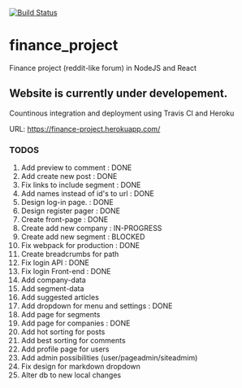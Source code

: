 [![Build Status](https://travis-ci.org/evedal/finance_project.svg?branch=master)](https://travis-ci.org/evedal/finance_project)

# finance_project
Finance project (reddit-like forum) in NodeJS and React

## Website is currently under developement.
Countinous integration and deployment using Travis CI and Heroku

URL: https://finance-project.herokuapp.com/

### TODOS

1. Add preview to comment : DONE
2. Add create new post : DONE
3. Fix links to include segment : DONE
4. Add names instead of id's to url : DONE
5. Design log-in page. : DONE
6. Design register pager : DONE
7. Create front-page : DONE
8. Create add new company : IN-PROGRESS
9. Create add new segment : BLOCKED
10. Fix webpack for production : DONE
11. Create breadcrumbs for path
12. Fix login API : DONE
13. Fix login Front-end : DONE
14. Add company-data
15. Add segment-data
16. Add suggested articles
17. Add dropdown for menu and settings : DONE
18. Add page for segments
19. Add page for companies : DONE
20. Add hot sorting for posts
21. Add best sorting for comments
22. Add profile page for users
23. Add admin possibilities (user/pageadmin/siteadmim)
24. Fix design for markdown dropdown
25. Alter db to new local changes
